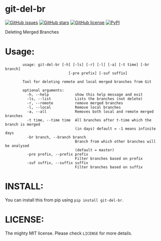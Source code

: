 # git-del-br

[![GitHub issues](https://img.shields.io/github/issues/tusharmakkar08/git-del-br.svg)](https://github.com/tusharmakkar08/git-del-br/issues)
[![GitHub stars](https://img.shields.io/github/stars/tusharmakkar08/git-del-br.svg)](https://github.com/tusharmakkar08/git-del-br/stargazers)
[![GitHub license](https://img.shields.io/badge/license-MIT-blue.svg)](https://raw.githubusercontent.com/tusharmakkar08/git-del-br/master/LICENSE)
[![PyPI](https://img.shields.io/pypi/v/git-del-br.svg?maxAge=2592000)](https://pypi.python.org/pypi/git-del-br)

Deleting Merged Branches 

Usage:
======

            usage: git-del-br [-h] [-ls] [-r] [-l] [-a] [-t time] [-br branch]
                                 [-pre prefix] [-suf suffix]
            
            Tool for deleting remote and local merged branches from Git
            
            optional arguments:
              -h, --help            show this help message and exit
              -ls, --list           Lists the branches (not delete)
              -r, --remote          remove merged branches
              -l, --local           Remove local branches
              -a, --all             Removes both local and remote merged branches
              -t time, --time time  All branches after t-time which the branch is merged
                                    (in days) default = -1 means infinite days
              -br branch, --branch branch
                                    Branch from which other branches will be analysed
                                    (default = master)
              -pre prefix, --prefix prefix
                                    Filter branches based on prefix
              -suf suffix, --suffix suffix
                                    Filter branches based on suffix


INSTALL:
========

You can install this from pip using `pip install git-del-br`.

LICENSE:
========

The mighty MIT license. Please check `LICENSE` for more details.
